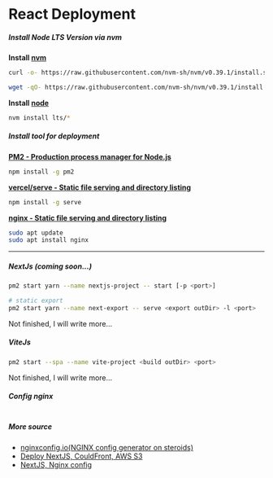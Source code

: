 # React Deployment

##### Install Node LTS Version via nvm

**Install [nvm](https://github.com/nvm-sh/nvm)**

```bash
curl -o- https://raw.githubusercontent.com/nvm-sh/nvm/v0.39.1/install.sh | bash
```

```bash
wget -qO- https://raw.githubusercontent.com/nvm-sh/nvm/v0.39.1/install.sh | bash
```

**Install [node](https://nodejs.dev/)**

```bash
nvm install lts/*
``` 

##### Install tool for deployment
**[PM2 - Production process manager for Node.js](https://github.com/Unitech/pm2)**

```bash
npm install -g pm2
```

**[vercel/serve - Static file serving and directory listing](https://github.com/vercel/serve)**

```bash
npm install -g serve
```

**[nginx - Static file serving and directory listing](https://github.com/vercel/serve)**

```bash
sudo apt update
sudo apt install nginx
```
---

##### NextJs (coming soon...)

```bash
pm2 start yarn --name nextjs-project -- start [-p <port>]
```

```bash
# static export
pm2 start yarn --name next-export -- serve <export outDir> -l <port>
```
Not finished, I will write more...


##### ViteJs
```bash
pm2 start --spa --name vite-project <build outDir> <port>
```
Not finished, I will write more...

##### Config nginx
```nginx
```


##### More source
- [nginxconfig.io(NGINX config generator on steroids)](https://github.com/digitalocean/nginxconfig.io)
- [Deploy NextJS, CouldFront, AWS S3]()
- [NextJS, Nginx config](https://gist.github.com/ZaHuPro/2ecdb934a7362e979e3aa5a92b181153)
